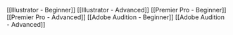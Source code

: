[[Illustrator - Beginner]]
[[Illustrator - Advanced]]
[[Premier Pro - Beginner]]
[[Premier Pro - Advanced]]
[[Adobe Audition - Beginner]]
[[Adobe Audition - Advanced]]
